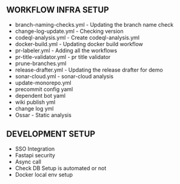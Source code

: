 WORKFLOW INFRA SETUP
-----------------------------------------------------
* branch-naming-checks.yml - Updating the branch name check
* change-log-update.yml - Checking version
* codeql-analysis.yml - Create codeql-analysis.yml
* docker-build.yml - Updating docker build workflow
* pr-labeler.yml - Adding all the workflows
* pr-title-validator.yml - pr title validator
* prune-branches.yml
* release-drafter.yml - Updating the release drafter for demo
* sonar-cloud.yml - sonar-cloud analysis
* update-monorepo.yml
* precommit config yaml
* dependent bot yaml
* wiki publish yml
* change log yml
* Ossar - Static analysis

DEVELOPMENT SETUP
-----------------------------------------------------
* SSO Integration
* Fastapi security
* Async call
* Check DB Setup is automated or not
* Docker local env setup

